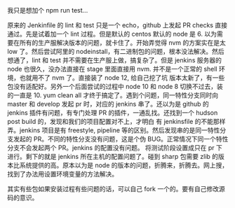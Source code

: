 我只是想加个 npm run test...

原来的 Jenkinfile 的 lint 和 test 只是一个 echo，github 上发起 PR checks 直接通过。先是试着加一个 lint 过程。但是默认的 centos 默认的 node 是 6. 以为需要在所有的生产服解决版本的问题，就卡住了。开始弄觉得 nvm 的方案实在是太 low 了。然后尝试阿里的 nodeinstall，有二进制包的问题，根本没法解决。然后想通了，lint 和 test 并不需要在生产服上做，搞复杂了。但是 jenkins 服务器的 node 也很久，没办法直接在 stage 里面直接用 nvm. 并不是一个正常的 shell 环境，也就用不了 nvm 了。直接装了 node 12, 给自己挖了坑 版本太新了，有一些包没有适配好。另外一个后面尝试的过程中 node 10 和 node 8 切换不过去，装的一直是 10. yum clean all 才终于搞定了。遇到个问题，同一特性分支同时向 master 和 develop 发起 pr 时，对应的 jenkins 串了。还以为是 github 的 jenkins 插件有问题，有专门处理 PR 的插件，一通乱找。还找到一个 hudson post build 的，发现和我们的项目配置对不上，才明白 有 jenkinsfile 的不能那样弄。jenkins 项目是有 freestyle, pipeline 等的区别。然后发现串的是同一特性分支发起的 PR。不同的特性分支没有问题，这是个伪 BUG。正常情况下同一个特性分支不会发起两个 PR。jenkins 的配置没有问题。
将测试阶段设置成只在 pr 下进行。剩下的就是 jenkins 所在主机的配置问题了。碰到 sharp 包需要 zlib 的版本比系统提供的高。原本以为是 node 的版本的问题，折腾来，折腾去。网上搜，找到了办法用设置环境变量的方法解决。

其实有些包如果安装过程有些问题的话，可以自己 fork 一个的。要有自己修改源码的意识。
